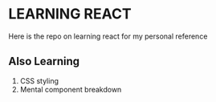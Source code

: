 # LEARNING REACT

Here is the repo on learning react for my personal reference

## Also Learning

1. CSS styling
2. Mental component breakdown